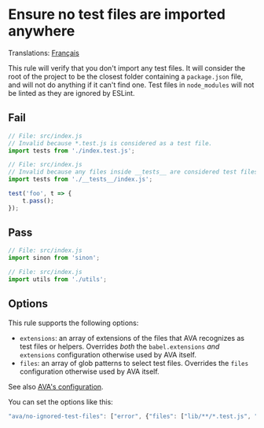 # Ensure no test files are imported anywhere

Translations: [Français](https://github.com/avajs/ava-docs/blob/master/fr_FR/related/eslint-plugin-ava/docs/rules/no-import-test-files.md)

This rule will verify that you don't import any test files. It will consider the root of the project to be the closest folder containing a `package.json` file, and will not do anything if it can't find one. Test files in `node_modules` will not be linted as they are ignored by ESLint.


## Fail

```js
// File: src/index.js
// Invalid because *.test.js is considered as a test file.
import tests from './index.test.js';
```

```js
// File: src/index.js
// Invalid because any files inside __tests__ are considered test files
import tests from './__tests__/index.js';

test('foo', t => {
	t.pass();
});
```


## Pass

```js
// File: src/index.js
import sinon from 'sinon';

```

```js
// File: src/index.js
import utils from './utils';
```

## Options

This rule supports the following options:

* `extensions`: an array of extensions of the files that AVA recognizes as test files or helpers. Overrides *both* the `babel.extensions` *and* `extensions` configuration otherwise used by AVA itself.
* `files`: an array of glob patterns to select test files. Overrides the `files` configuration otherwise used by AVA itself.

See also [AVA's configuration](https://github.com/avajs/ava/blob/master/docs/06-configuration.md#options).

You can set the options like this:

```js
"ava/no-ignored-test-files": ["error", {"files": ["lib/**/*.test.js", "utils/**/*.test.js"]}]
```
